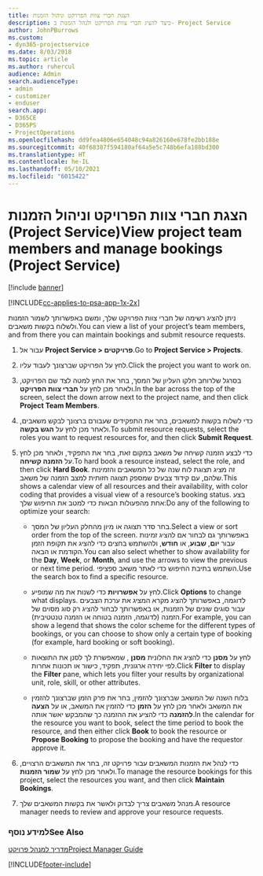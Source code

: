 ```yaml
---
title: הצגת חברי צוות הפרויקט וניהול הזמנות
description: כיצד להציג חברי צוות הפרויקט ולנהל הזמנות ב- Project Service
author: JohnPBurrows
ms.custom:
- dyn365-projectservice
ms.date: 8/03/2018
ms.topic: article
ms.author: ruhercul
audience: Admin
search.audienceType:
- admin
- customizer
- enduser
search.app:
- D365CE
- D365PS
- ProjectOperations
ms.openlocfilehash: dd9fea4806e654048c94a826160e678fe2bb188e
ms.sourcegitcommit: 40f68387f594180af64a5e5c748b6efa188bd300
ms.translationtype: HT
ms.contentlocale: he-IL
ms.lasthandoff: 05/10/2021
ms.locfileid: "6015422"
---
```

# <a name="view-project-team-members-and-manage-bookings-project-service"></a><span data-ttu-id="19f07-103">הצגת חברי צוות הפרויקט וניהול הזמנות (Project Service)</span><span class="sxs-lookup"><span data-stu-id="19f07-103">View project team members and manage bookings (Project Service)</span></span>

[!include [banner](../includes/psa-now-project-operations.md)]

[!INCLUDE[cc-applies-to-psa-app-1x-2x](../includes/cc-applies-to-psa-app-1x-2x.md)]

<span data-ttu-id="19f07-104">ניתן להציג רשימה של חברי צוות הפרויקט שלך, ומשם באפשרותך לשמור הזמנות ולשלוח בקשות משאבים.</span><span class="sxs-lookup"><span data-stu-id="19f07-104">You can view a list of your project’s team members, and from there you can maintain bookings and submit resource requests.</span></span>  
  
1.  <span data-ttu-id="19f07-105">עבור אל **Project Service > פרויקטים**.</span><span class="sxs-lookup"><span data-stu-id="19f07-105">Go to **Project Service > Projects**.</span></span>  
  
2.  <span data-ttu-id="19f07-106">לחץ על הפרויקט שברצונך לעבוד עליו.</span><span class="sxs-lookup"><span data-stu-id="19f07-106">Click the project you want to work on.</span></span>  
  
3.  <span data-ttu-id="19f07-107">בסרגל שלרוחב חלקו העליון של המסך, בחר את החץ למטה לצד שם הפרויקט, ולאחר מכן לחץ על **חברי צוות הפרויקט**.</span><span class="sxs-lookup"><span data-stu-id="19f07-107">In the bar across the top of the screen, select the down arrow next to the project name, and then click **Project Team Members**.</span></span>  
  
4.  <span data-ttu-id="19f07-108">כדי לשלוח בקשות למשאבים, בחר את התפקידים שעבורם ברצונך לבקש משאבים, ולאחר מכן לחץ על **הגש בקשה**.</span><span class="sxs-lookup"><span data-stu-id="19f07-108">To submit resource requests, select the roles you want to request resources for, and then click **Submit Request**.</span></span>  
  
5.  <span data-ttu-id="19f07-109">כדי לבצע הזמנה קשיחה של משאב במקום זאת, בחר את התפקיד, ולאחר מכן לחץ על **הזמנה קשיחה**.</span><span class="sxs-lookup"><span data-stu-id="19f07-109">To hard book a resource instead, select the role, and then click **Hard Book**.</span></span> <span data-ttu-id="19f07-110">זה מציג תצוגת לוח שנה של כל המשאבים והזמינות שלהם, עם קידוד צבעים שמספק תצוגה חזותית למצב הזמנה של משאב.</span><span class="sxs-lookup"><span data-stu-id="19f07-110">This shows a calendar view of all resources and their availability, with color coding that provides a visual view of a resource’s booking status.</span></span> <span data-ttu-id="19f07-111">בצע אחת מהפעולות הבאות כדי למטב את החיפוש שלך:</span><span class="sxs-lookup"><span data-stu-id="19f07-111">Do any of the following to optimize your search:</span></span>  
  
    -   <span data-ttu-id="19f07-112">בחר סדר תצוגה או מיון מהחלק העליון של המסך.</span><span class="sxs-lookup"><span data-stu-id="19f07-112">Select a view or sort order from the top of the screen.</span></span> <span data-ttu-id="19f07-113">באפשרותך גם לבחור אם להציג זמינות עבור **יום**, **שבוע**, או **חודש**, ולהשתמש בחצים כדי להציג את תקופת הזמן הקודמת או הבאה.</span><span class="sxs-lookup"><span data-stu-id="19f07-113">You can also select whether to show availability for the **Day**, **Week**, or **Month**, and use the arrows to view the previous or next time period.</span></span> <span data-ttu-id="19f07-114">השתמש בתיבת החיפוש כדי לאתר משאב ספציפי.</span><span class="sxs-lookup"><span data-stu-id="19f07-114">Use the search box to find a specific resource.</span></span>  
  
    -   <span data-ttu-id="19f07-115">לחץ על **אפשרויות** כדי לשנות את מה שמופיע.</span><span class="sxs-lookup"><span data-stu-id="19f07-115">Click **Options** to change what displays.</span></span> <span data-ttu-id="19f07-116">לדוגמה, באפשרותך להציג מקרא המציג את ערכת הצבעים עבור סוגים שונים של הזמנות, או באפשרותך לבחור להציג רק סוג מסוים של הזמנה (לדוגמה, הזמנה בטוחה או הזמנה טנטטיבית‬‬).</span><span class="sxs-lookup"><span data-stu-id="19f07-116">For example, you can show a legend that shows the color scheme for the different types of bookings, or you can choose to show only a certain type of booking (for example, hard booking or soft booking).</span></span>  
  
    -   <span data-ttu-id="19f07-117">לחץ על **מסנן** כדי להציג את החלונית **מסנן** , שמאפשרת לך לסנן את התוצאות לפי יחידה ארגונית, תפקיד, כישור או תכונות אחרות.</span><span class="sxs-lookup"><span data-stu-id="19f07-117">Click **Filter** to display the **Filter** pane, which lets you filter your results by organizational unit, role, skill, or other attributes.</span></span>  
  
    -   <span data-ttu-id="19f07-118">בלוח השנה של המשאב שברצונך להזמין, בחר את פרק הזמן שברצונך להזמין את המשאב ולאחר מכן לחץ על **הזמן** כדי להזמין את המשאב, או על **הצעה להזמנה** כדי להציע את ההזמנה כך שהמבקש יאשר אותה.</span><span class="sxs-lookup"><span data-stu-id="19f07-118">In the calendar for the resource you want to book, select the time period to book the resource, and then either click **Book** to book the resource or **Propose Booking** to propose the booking and have the requestor approve it.</span></span>  
  
6.  <span data-ttu-id="19f07-119">כדי לנהל את הזמנות המשאבים עבור פרויקט זה, בחר את המשאבים הרצויים, ולאחר מכן לחץ על **שמור הזמנות**.</span><span class="sxs-lookup"><span data-stu-id="19f07-119">To manage the resource bookings for this project, select the resources you want, and then click **Maintain Bookings**.</span></span>  
  
7.  <span data-ttu-id="19f07-120">מנהל משאבים צריך לבדוק ולאשר את בקשות המשאבים שלך.</span><span class="sxs-lookup"><span data-stu-id="19f07-120">A resource manager needs to review and approve your resource requests.</span></span>  
  
### <a name="see-also"></a><span data-ttu-id="19f07-121">למידע נוסף</span><span class="sxs-lookup"><span data-stu-id="19f07-121">See Also</span></span>  
 [<span data-ttu-id="19f07-122">מדריך למנהל פרויקט</span><span class="sxs-lookup"><span data-stu-id="19f07-122">Project Manager Guide</span></span>](../psa/project-manager-guide.md)


[!INCLUDE[footer-include](../includes/footer-banner.md)]
